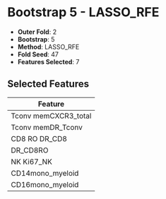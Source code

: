 # Bootstrap 5 - LASSO_RFE

- **Outer Fold**: 2
- **Bootstrap**: 5
- **Method**: LASSO_RFE
- **Fold Seed**: 47
- **Features Selected**: 7

## Selected Features

| Feature |
|---------|
| Tconv memCXCR3_total |
| Tconv memDR_Tconv |
| CD8 RO DR_CD8 |
| DR_CD8RO |
| NK Ki67_NK |
| CD14mono_myeloid |
| CD16mono_myeloid |

